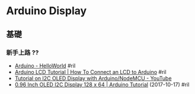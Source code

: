 # Arduino Display

## 基礎

### 新手上路 ??

  - [Arduino \- HelloWorld](https://www.arduino.cc/en/Tutorial/HelloWorld) #ril
  - [Arduino LCD Tutorial \| How To Connect an LCD to Arduino](https://howtomechatronics.com/tutorials/arduino/lcd-tutorial/) #ril
  - [Tutorial on I2C OLED Display with Arduino/NodeMCU \- YouTube](https://www.youtube.com/watch?v=_e_0HJY0uIo&t=556s)
  - [0\.96 Inch OLED I2C Display 128 x 64 \| Arduino Tutorial](https://startingelectronics.org/tutorials/arduino/modules/OLED-128x64-I2C-display/) (2017-10-17) #ril
